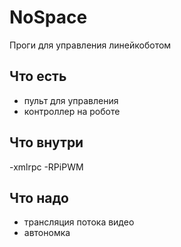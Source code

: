 # NoSpace
Проги для управления линейкоботом
## Что есть
- пульт для управления
- контроллер на роботе
## Что внутри
-xmlrpc
-RPiPWM
## Что надо
- трансляция потока видео
- автономка
